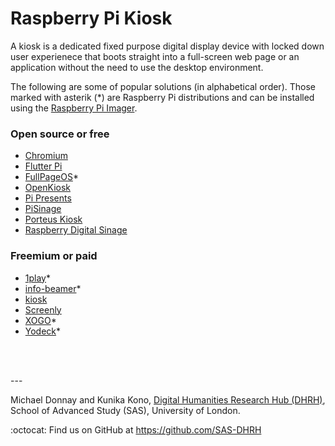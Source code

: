 # Raspberry Pi Kiosk

A kiosk is a dedicated fixed purpose digital display device with locked down user experienece that boots straight into a full-screen web page or an application without the need to use the desktop environment.

The following are some of popular solutions (in alphabetical order). Those marked with asterik (\*) are Raspberry Pi distributions and can be installed using the [Raspberry Pi Imager](https://www.raspberrypi.com/software/).

### Open source or free

* [Chromium](./Chromium-X11.md)
* [Flutter Pi](https://github.com/ardera/flutter-pi)
* [FullPageOS](./FullPageOS.md)\*
* [OpenKiosk](https://openkiosk.mozdevgroup.com/)
* [Pi Presents](https://github.com/KenT2/pipresents-gapless)
* [PiSinage](https://github.com/colloqi/pisignage)
* [Porteus Kiosk](https://porteus-kiosk.org/)
* [Raspberry Digital Sinage](https://www.binaryemotions.com/digital-signage-systems/raspberry-digital-signage/)

### Freemium or paid

* [1play](https://1play.tv)\*
* [info-beamer](https://info-beamer.com)\*
* [kiosk](https://www.kiosk.show)
* [Screenly](https://www.screenly.io)
* [XOGO](https://www.xogo.io/getting-started)\*
* [Yodeck](https://www.yodeck.com)\*

<br /><br />

\---

Michael Donnay and Kunika Kono, [Digital Humanities Research Hub (DHRH)](https://www.sas.ac.uk/digital-humanities), School of Advanced Study (SAS), University of London.  

:octocat: Find us on GitHub at https://github.com/SAS-DHRH